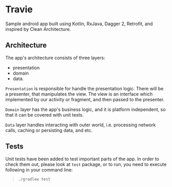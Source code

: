 # Travie

Sample android app built using Kotlin, RxJava, Dagger 2, Retrofit, and inspired by Clean Architecture.

## Architecture
The app's architecture consists of three layers: 
* presentation
* domain
* data. 

`Presentation` is responsible for handle the presentation logic. There will be a presenter, that manipulates the view. 
The view is an interface which implemented by our activity or fragment, and then passed to the presenter.

`Domain` layer has the app's business logic, and it is platform independent, so that it can be covered with unit tests.

`Data` layer handles interacting with outer world, i.e. processing network calls, caching or persisting data, and etc.

## Tests
Unit tests have been added to test important parts of the app. In order to check them out, please look at `test` package, or 
to run, you need to execute following in your command line:

> `./gradlew test`
